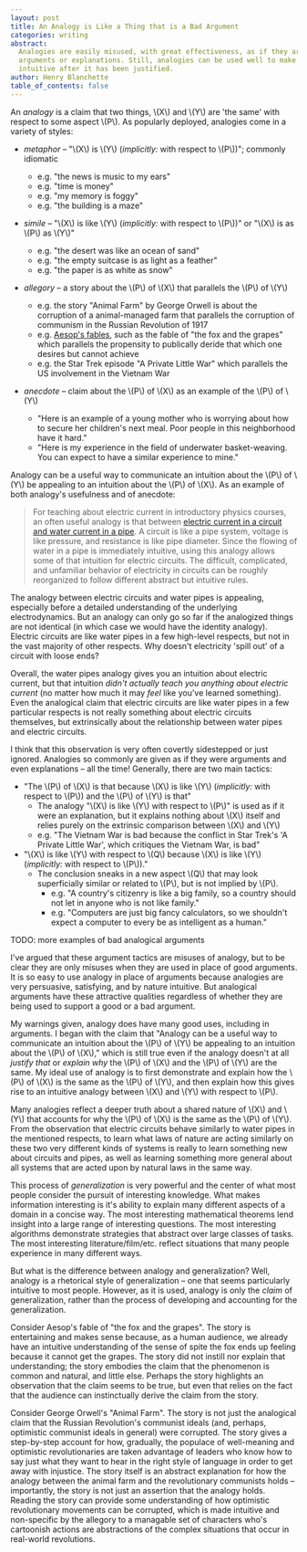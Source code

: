 ```yaml
---
layout: post
title: An Analogy is Like a Thing that is a Bad Argument
categories: writing
abstract:
  Analogies are easily misused, with great effectiveness, as if they are
  arguments or explanations. Still, analogies can be used well to make a claim
  intuitive after it has been justified.
author: Henry Blanchette
table_of_contents: false
---
```


An _analogy_ is a claim that two things, \\(X\\) and \\(Y\\) are 'the same' with
respect to some aspect \\(P\\). As popularly deployed, analogies come in a
variety of styles:

- _metaphor_ – "\\(X\\) is \\(Y\\) (_implicitly:_ with respect to \\(P\\))";
  commonly idiomatic

  - e.g. "the news is music to my ears"
  - e.g. "time is money"
  - e.g. "my memory is foggy"
  - e.g. "the building is a maze"

- _simile_ – "\\(X\\) is like \\(Y\\) (_implicitly:_ with respect to \\(P\\))"
  or "\\(X\\) is as \\(P\\) as \\(Y\\)"

  - e.g. "the desert was like an ocean of sand"
  - e.g. "the empty suitcase is as light as a feather"
  - e.g. "the paper is as white as snow"

- _allegory_ – a story about the \\(P\\) of \\(X\\) that parallels the \\(P\\)
  of \\(Y\\)

  - e.g. the story "Animal Farm" by George Orwell is about the corruption of a
    animal-managed farm that parallels the corruption of communism in the
    Russian Revolution of 1917
  - e.g. [Aesop's fables](https://aesopfables.com), such as the fable of "the
    fox and the grapes" which parallels the propensity to publically deride that
    which one desires but cannot achieve
  - e.g. the Star Trek episode "A Private Little War" which parallels the US
    involvement in the Vietnam War

- _anecdote_ – claim about the \\(P\\) of \\(X\\) as an example of the \\(P\\)
  of \\(Y\\)
  - "Here is an example of a young mother who is worrying about how to secure
    her children's next meal. Poor people in this neighborhood have it hard."
  - "Here is my experience in the field of underwater basket-weaving. You can
    expect to have a similar experience to mine."

Analogy can be a useful way to communicate an intuition about the \\(P\\) of
\\(Y\\) be appealing to an intuition about the \\(P\\) of \\(X\\). As an example
of both analogy's usefulness and of anecdote:

> For teaching about electric current in introductory physics courses, an often
> useful analogy is that between
> [electric current in a circuit and water current in a pipe](http://hyperphysics.phy-astr.gsu.edu/hbase/electric/watcir.html).
> A circuit is like a pipe system, voltage is like pressure, and resistance is
> like pipe diameter. Since the flowing of water in a pipe is immediately
> intuitive, using this analogy allows some of that intuition for electric
> circuits. The difficult, complicated, and unfamiliar behavior of electricity
> in circuits can be roughly reorganized to follow different abstract but
> intuitive rules.

The analogy between electric circuits and water pipes is appealing, especially
before a detailed understanding of the underlying electrodynamics. But an
analogy can only go so far if the analogized things are not identical (in which
case we would have the identity analogy). Electric circuits are like water pipes
in a few high-level respects, but not in the vast majority of other respects.
Why doesn't electricity 'spill out' of a circuit with loose ends?

Overall, the water pipes analogy gives you an intuition about electric current,
but that intuition _didn't actually teach you anything about electric current_
(no matter how much it may _feel_ like you've learned something). Even the
analogical claim that electric circuits are like water pipes in a few particular
respects is not really something about electric circuits themselves, but
extrinsically about the relationship between water pipes and electric circuits.

I think that this observation is very often covertly sidestepped or just
ignored. Analogies so commonly are given as if they were arguments and even
explanations – all the time! Generally, there are two main tactics:

- "The \\(P\\) of \\(X\\) is that because \\(X\\) is like \\(Y\\) (_implicitly:_
  with respect to \\(P\\)) and the \\(P\\) of \\(Y\\) is that"
  - The analogy "\\(X\\) is like \\(Y\\) with respect to \\(P\\)" is used as if
    it were an explanation, but it explains nothing about \\(X\\) itself and
    relies purely on the extrinsic comparison between \\(X\\) and \\(Y\\)
  - e.g. "The Vietnam War is bad because the conflict in Star Trek's 'A Private
    Little War', which critiques the Vietnam War, is bad"
- "\\(X\\) is like \\(Y\\) with respect to \\(Q\\) because \\(X\\) is like
  \\(Y\\) (_implicitly:_ with respect to \\(P\\))."
  - The conclusion sneaks in a new aspect \\(Q\\) that may look superficially
    similar or related to \\(P\\), but is not implied by \\(P\\).
    - e.g. "A country's citizenry is like a big family, so a country should not
      let in anyone who is not like family."
    - e.g. "Computers are just big fancy calculators, so we shouldn't expect a
      computer to every be as intelligent as a human."

TODO: more examples of bad analogical arguments

I've argued that these argument tactics are misuses of analogy, but to be clear
they are only misuses when they are used in place of good arguments. It is so
easy to use analogy in place of arguments because analogies are very persuasive,
satisfying, and by nature intuitive. But analogical arguments have these
attractive qualities regardless of whether they are being used to support a good
or a bad argument.

My warnings given, analogy does have many good uses, including in arguments. I
began with the claim that "Analogy can be a useful way to communicate an
intuition about the \\(P\\) of \\(Y\\) be appealing to an intuition about the
\\(P\\) of \\(X\\)," which is still true even if the analogy doesn't at all
_justify that_ or _explain why_ the \\(P\\) of \\(X\\) and the \\(P\\) of
\\(Y\\) are the same. My ideal use of analogy is to first demonstrate and
explain how the \\(P\\) of \\(X\\) is the same as the \\(P\\) of \\(Y\\), and
then explain how this gives rise to an intuitive analogy between \\(X\\) and
\\(Y\\) with respect to \\(P\\).

Many analogies reflect a deeper truth about a shared nature of \\(X\\) and
\\(Y\\) that accounts for why the \\(P\\) of \\(X\\) is the same as the \\(P\\)
of \\(Y\\). From the observation that electric circuits behave similarly to
water pipes in the mentioned respects, to learn what laws of nature are acting
similarly on these two very different kinds of systems is really to learn
something new about circuits and pipes, as well as learning something more
general about all systems that are acted upon by natural laws in the same way.

This process of _generalization_ is very powerful and the center of what most
people consider the pursuit of interesting knowledge. What makes information
interesting is it's ability to explain many different aspects of a domain in a
concise way. The most interesting mathematical theorems lend insight into a
large range of interesting questions. The most interesting algorithms
demonstrate strategies that abstract over large classes of tasks. The most
interesting literature/film/etc. reflect situations that many people experience
in many different ways.

But what is the difference between analogy and generalization? Well, analogy is
a rhetorical style of generalization – one that seems particularly intuitive to
most people. However, as it is used, analogy is only the _claim_ of
generalization, rather than the process of developing and accounting for the
generalization.

Consider Aesop's fable of "the fox and the grapes". The story is entertaining
and makes sense because, as a human audience, we already have an intuitive
understanding of the sense of spite the fox ends up feeling because it cannot
get the grapes. The story did not instill nor explain that understanding; the
story embodies the claim that the phenomenon is common and natural, and little
else. Perhaps the story highlights an observation that the claim seems to be
true, but even that relies on the fact that the audience can instinctually
derive the claim from the story.

Consider George Orwell's "Animal Farm". The story is not just the analogical
claim that the Russian Revolution's communist ideals (and, perhaps, optimistic
communist ideals in general) were corrupted. The story gives a step-by-step
account for how, gradually, the populace of well-meaning and optimistic
revolutionaries are taken advantage of leaders who know how to say just what
they want to hear in the right style of language in order to get away with
injustice. The story itself is an abstract explanation for how the analogy
between the animal farm and the revolutionary communists holds – importantly,
the story is not just an assertion that the analogy holds. Reading the story can
provide some understanding of how optimistic revolutionary movements can be
corrupted, which is made intuitive and non-specific by the allegory to a
managable set of characters who's cartoonish actions are abstractions of the
complex situations that occur in real-world revolutions.

